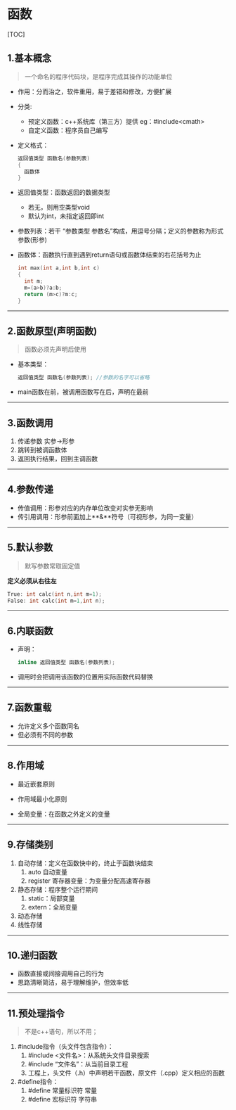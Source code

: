 # 函数

[TOC]

## 1.基本概念

> 一个命名的程序代码块，是程序完成其操作的功能单位

* 作用：分而治之，软件重用，易于差错和修改，方便扩展

* 分类:

  * 预定义函数：c++系统库（第三方）提供 eg：#include\<cmath>
  * 自定义函数：程序员自己编写

* 定义格式：

  ```cpp
  返回值类型 函数名(参数列表)
  {
  	函数体
  }
  ```

* 返回值类型：函数返回的数据类型

  * 若无，则用空类型void
  * 默认为int，未指定返回即int

* 参数列表：若干 “参数类型  参数名”构成，用逗号分隔；定义的参数称为形式参数(形参)

* 函数体：函数执行直到遇到return语句或函数体结束的右花括号为止

  ```cpp
  int max(int a,int b,int c)
  {
  	int m;
  	m=(a>b)?a:b;
  	return (m>c)?m:c;
  }
  ```



---

## 2.函数原型(声明函数)

> 函数必须先声明后使用

* 基本类型：

  ```cpp
  返回值类型 函数名(参数列表); //参数的名字可以省略
  ```

* main函数在前，被调用函数写在后，声明在最前



---

## 3.函数调用

1. 传递参数 	实参→形参
2. 跳转到被调函数体
3. 返回执行结果，回到主调函数



---

## 4.参数传递

* 传值调用：形参对应的内存单位改变对实参无影响
* 传引用调用：形参前面加上**&**符号（可视形参，为同一变量）



---

## 5.默认参数

> 默写参数常取固定值

**定义必须从右往左**

```cpp
True: int calc(int n,int m=1);
False: int calc(int m=1,int n);
```



---

## 6.内联函数

* 声明：

  ```cpp
  inline 返回值类型 函数名(参数列表);
  ```

* 调用时会把调用该函数的位置用实际函数代码替换



---

## 7.函数重载

* 允许定义多个函数同名
* 但必须有不同的参数



---

## 8.作用域

* 最近嵌套原则
* 作用域最小化原则

* 全局变量：在函数之外定义的变量



---

## 9.存储类别

1. 自动存储：定义在函数快中的，终止于函数块结束
   1. auto 自动变量
   2. register 寄存器变量：为变量分配高速寄存器
2. 静态存储：程序整个运行期间
   1. static：局部变量
   2. extern：全局变量
3. 动态存储
4. 线性存储



---

## 10.递归函数

* 函数直接或间接调用自己的行为
* 思路清晰简洁，易于理解维护，但效率低



---

## 11.预处理指令

> 不是c++语句，所以不用；

1. #include指令（头文件包含指令）：
   1. #include <文件名>：从系统头文件目录搜索
   2. #include “文件名”：从当前目录工程
   3. 工程上，头文件（.h）中声明若干函数，原文件（.cpp）定义相应的函数
2. #define指令：
   1. #define 常量标识符 常量
   2. #define 宏标识符 字符串



